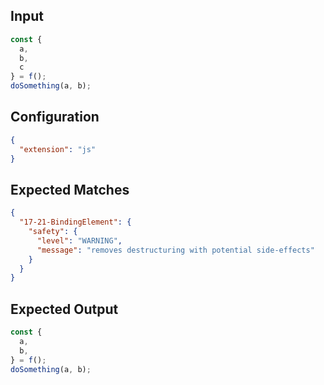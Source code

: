 
## Input
```javascript input
const {
  a,
  b,
  c
} = f();
doSomething(a, b);
```

## Configuration
```json configuration
{
  "extension": "js"
}
```

## Expected Matches
```json expected matches
{
  "17-21-BindingElement": {
    "safety": {
      "level": "WARNING",
      "message": "removes destructuring with potential side-effects"
    }
  }
}
```

## Expected Output
```javascript expected output
const {
  a,
  b,
} = f();
doSomething(a, b);
```
